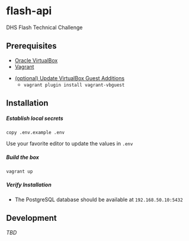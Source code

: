 # flash-api
DHS Flash Technical Challenge

## Prerequisites
+ [Oracle VirtualBox](https://www.virtualbox.org/wiki/Downloads)
+ [Vagrant](https://www.vagrantup.com/downloads.html)
* [(optional) Update VirtualBox Guest Additions](https://github.com/dotless-de/vagrant-vbguest)
  * `vagrant plugin install vagrant-vbguest`

## Installation
##### Establish local secrets
```shell
copy .env.example .env
```

Use your favorite editor to update the values in `.env`

##### Build the box
```shell
vagrant up
```
##### Verify Installation
* The PostgreSQL database should be available at `192.168.50.10:5432`

## Development
_TBD_
